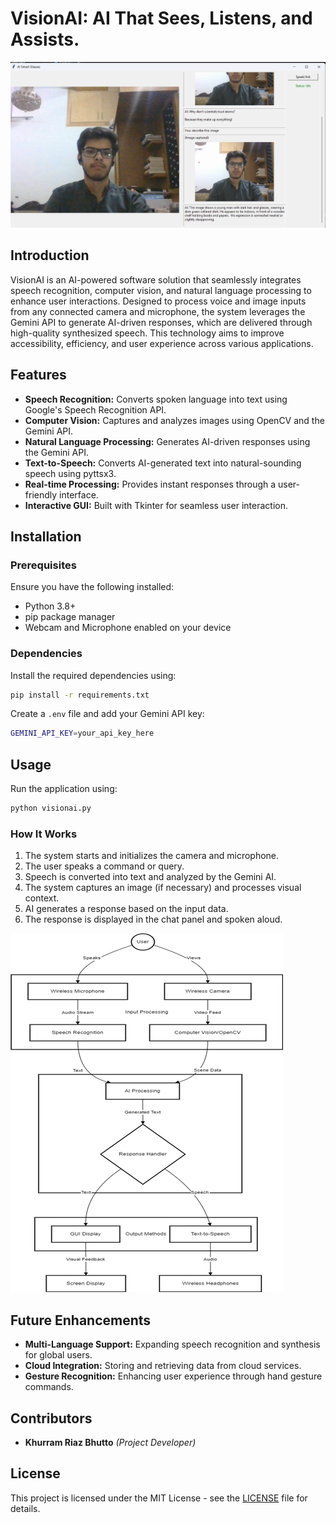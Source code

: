 # VisionAI: AI That Sees, Listens, and Assists.

![Demo Image](visionAI.png)

## Introduction
VisionAI is an AI-powered software solution that seamlessly integrates speech recognition, computer vision, and natural language processing to enhance user interactions. Designed to process voice and image inputs from any connected camera and microphone, the system leverages the Gemini API to generate AI-driven responses, which are delivered through high-quality synthesized speech. This technology aims to improve accessibility, efficiency, and user experience across various applications.

## Features
- **Speech Recognition:** Converts spoken language into text using Google's Speech Recognition API.
- **Computer Vision:** Captures and analyzes images using OpenCV and the Gemini API.
- **Natural Language Processing:** Generates AI-driven responses using the Gemini API.
- **Text-to-Speech:** Converts AI-generated text into natural-sounding speech using pyttsx3.
- **Real-time Processing:** Provides instant responses through a user-friendly interface.
- **Interactive GUI:** Built with Tkinter for seamless user interaction.

## Installation
### Prerequisites
Ensure you have the following installed:
- Python 3.8+
- pip package manager
- Webcam and Microphone enabled on your device

### Dependencies
Install the required dependencies using:
```sh
pip install -r requirements.txt
```

Create a `.env` file and add your Gemini API key:
```sh
GEMINI_API_KEY=your_api_key_here
```

## Usage
Run the application using:
```sh
python visionai.py
```

### How It Works
1. The system starts and initializes the camera and microphone.
2. The user speaks a command or query.
3. Speech is converted into text and analyzed by the Gemini AI.
4. The system captures an image (if necessary) and processes visual context.
5. AI generates a response based on the input data.
6. The response is displayed in the chat panel and spoken aloud.

![Demo Image](architecture.png)

## Future Enhancements
- **Multi-Language Support:** Expanding speech recognition and synthesis for global users.
- **Cloud Integration:** Storing and retrieving data from cloud services.
- **Gesture Recognition:** Enhancing user experience through hand gesture commands.

## Contributors
- **Khurram Riaz Bhutto** *(Project Developer)*

## License
This project is licensed under the MIT License - see the [LICENSE](LICENSE) file for details.


